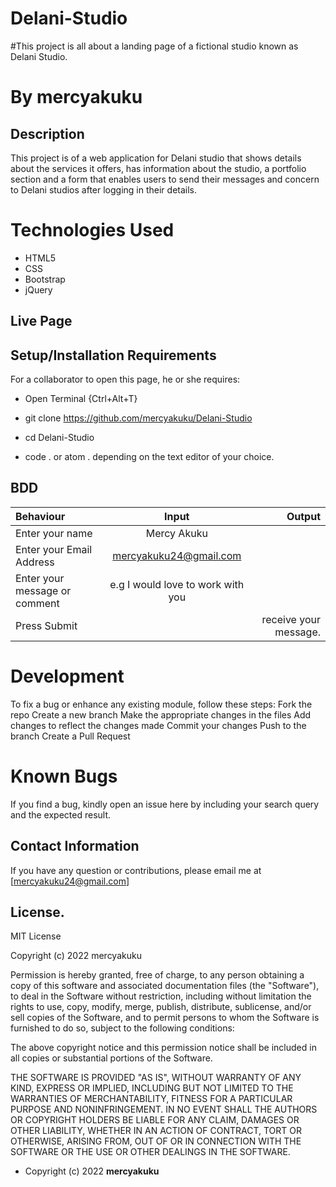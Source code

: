 # Delani-Studio

#This project is all about a landing page of a fictional studio known as Delani Studio.

# By mercyakuku

## Description
This project is of a web application for Delani studio that shows details about the services it offers, has information about the studio, a portfolio section and a form that enables users to send their messages and concern to Delani studios after logging in their details.

# Technologies Used
* HTML5
* CSS
* Bootstrap
* jQuery

## Live Page 


## Setup/Installation Requirements
For a collaborator to open this page, he or she requires:
* Open Terminal {Ctrl+Alt+T}

* git clone https://github.com/mercyakuku/Delani-Studio

* cd Delani-Studio

* code . or atom . depending on the text editor of your choice.

## BDD
| Behaviour      | Input        | Output       |
| :------------- | :----------: | -----------: |
|  Enter your name  |   Mercy Akuku |     |
| Enter your Email Address  | mercyakuku24@gmail.com|   |
| Enter your message or comment   |e.g  I would love to work with you     |     |
| Press Submit|     |receive your message. 

# Development

To fix a bug or enhance any existing module, follow these steps:
Fork the repo
Create a new branch 
Make the appropriate changes in the files
Add changes to reflect the changes made
Commit your changes 
Push to the branch 
Create a Pull Request

# Known Bugs
If you find a bug, kindly open an issue here by including your search query and the expected result.

## Contact Information 

If you have any question or contributions, please email me at [mercyakuku24@gmail.com]

## License.

MIT License

Copyright (c) 2022 mercyakuku

Permission is hereby granted, free of charge, to any person obtaining a copy
of this software and associated documentation files (the "Software"), to deal
in the Software without restriction, including without limitation the rights
to use, copy, modify, merge, publish, distribute, sublicense, and/or sell
copies of the Software, and to permit persons to whom the Software is
furnished to do so, subject to the following conditions:

The above copyright notice and this permission notice shall be included in all
copies or substantial portions of the Software.

THE SOFTWARE IS PROVIDED "AS IS", WITHOUT WARRANTY OF ANY KIND, EXPRESS OR
IMPLIED, INCLUDING BUT NOT LIMITED TO THE WARRANTIES OF MERCHANTABILITY,
FITNESS FOR A PARTICULAR PURPOSE AND NONINFRINGEMENT. IN NO EVENT SHALL THE
AUTHORS OR COPYRIGHT HOLDERS BE LIABLE FOR ANY CLAIM, DAMAGES OR OTHER
LIABILITY, WHETHER IN AN ACTION OF CONTRACT, TORT OR OTHERWISE, ARISING FROM,
OUT OF OR IN CONNECTION WITH THE SOFTWARE OR THE USE OR OTHER DEALINGS IN THE
SOFTWARE.

* Copyright (c) 2022 **mercyakuku**
